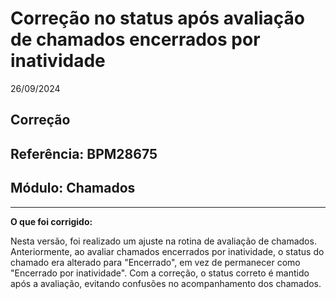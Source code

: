 # Correção no status após avaliação de chamados encerrados por inatividade
26/09/2024
## Correção
## Referência: BPM28675
## Módulo: Chamados
***

**O que foi corrigido:**

Nesta versão, foi realizado um ajuste na rotina de avaliação de chamados. Anteriormente, ao avaliar chamados encerrados por inatividade, o status do chamado era alterado para "Encerrado", em vez de permanecer como "Encerrado por inatividade". Com a correção, o status correto é mantido após a avaliação, evitando confusões no acompanhamento dos chamados.